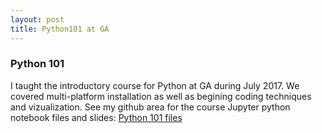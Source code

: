 ```yaml
---
layout: post
title: Python101 at GA
---
```


### Python 101

I taught the introductory course for Python at GA during July 2017. We covered multi-platform installation as well as begining coding techniques and vizualization. See my github area for the course Jupyter python notebook files and slides: [Python 101 files](https://github.com/AstroHyde/python-programming-101)

<!-- Next you can update your site name, avatar and other options using the _config.yml file in the root of your repository (shown below). -->

<!--
![_config.yml]({{ site.baseurl }}/images/config.png)

The easiest way to make your first post is to edit this one. Go into /_posts/ and update the Hello World markdown file. For more instructions head over to the [Jekyll Now repository](https://github.com/barryclark/jekyll-now) on GitHub.
-->
